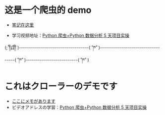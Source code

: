 # 这是一个爬虫的 demo

- [笔记在这里](./笔记.md)

* 学习视频地址：[Python 爬虫+Python 数据分析 5 天项目实操](https://www.bilibili.com/video/BV12E411A7ZQ?p=24&spm_id_from=333.1007.top_right_bar_window_history.content.click)

(;´༎ຶД༎ຶ`)-----------------------------------( ˚ཫ˚ )-----------------------------------( ˚ཫ˚ )--------------------------( ˚ཫ˚ )

# これはクローラーのデモです

- [ここにメモがあります](./笔记.md)
- ビデオアドレスの学習：[Python 爬虫+Python 数据分析 5 天项目实操](https://www.bilibili.com/video/BV12E411A7ZQ?p=24&spm_id_from=333.1007.top_right_bar_window_history.content.click)
